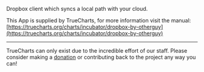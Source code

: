 Dropbox client which syncs a local path with your cloud.

This App is supplied by TrueCharts, for more information visit the manual: [https://truecharts.org/charts/incubator/dropbox-by-otherguy](https://truecharts.org/charts/incubator/dropbox-by-otherguy)

---

TrueCharts can only exist due to the incredible effort of our staff.
Please consider making a [donation](https://truecharts.org/sponsor) or contributing back to the project any way you can!
